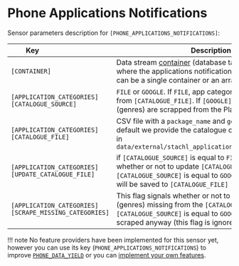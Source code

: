 # Phone Applications Notifications

Sensor parameters description for `[PHONE_APPLICATIONS_NOTIFICATIONS]`:

|Key&nbsp;&nbsp;&nbsp;&nbsp;&nbsp;&nbsp;&nbsp;&nbsp;&nbsp;&nbsp;&nbsp;&nbsp;&nbsp;&nbsp;&nbsp;&nbsp;&nbsp;&nbsp;&nbsp;&nbsp;&nbsp;&nbsp;&nbsp;&nbsp;&nbsp;&nbsp;&nbsp;&nbsp;&nbsp;            | Description |
|----------------|-----------------------------------------------------------------------------------------------------------------------------------
|`[CONTAINER]`| Data stream [container](../../datastreams/data-streams-introduction/) (database table, CSV file, etc.) where the applications notifications data is stored. This can be a single container or an array of containers  
|`[APPLICATION_CATEGORIES][CATALOGUE_SOURCE]` | `FILE` or `GOOGLE`. If `FILE`, app categories (genres) are read from `[CATALOGUE_FILE]`. If `[GOOGLE]`, app categories (genres) are scrapped from the Play Store
|`[APPLICATION_CATEGORIES][CATALOGUE_FILE]` | CSV file with a `package_name` and `genre` column. By default we provide the catalogue created by [Stachl et al](../../citation#stachl-applications-notifications) in `data/external/stachl_application_genre_catalogue.csv`
|`[APPLICATION_CATEGORIES][UPDATE_CATALOGUE_FILE]` | if `[CATALOGUE_SOURCE]` is equal to `FILE`, this flag signals whether or not to update `[CATALOGUE_FILE]`, if `[CATALOGUE_SOURCE]` is equal to `GOOGLE` all scraped genres will be saved to `[CATALOGUE_FILE]`
|`[APPLICATION_CATEGORIES][SCRAPE_MISSING_CATEGORIES]` | This flag signals whether or not to scrape categories (genres) missing from the `[CATALOGUE_FILE]`. If `[CATALOGUE_SOURCE]` is equal to `GOOGLE`, all genres are scraped anyway (this flag is ignored)

!!! note
    No feature providers have been implemented for this sensor yet, however you can use its key (`PHONE_APPLICATIONS_NOTIFICATIONS`) to improve [`PHONE_DATA_YIELD`](../phone-data-yield) or you can [implement your own features](../add-new-features).